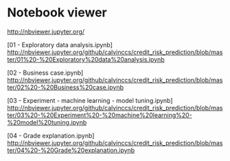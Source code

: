 # Notebook viewer 
http://nbviewer.jupyter.org/

[01 - Exploratory data analysis.ipynb]
http://nbviewer.jupyter.org/github/calvinccs/credit_risk_prediction/blob/master/01%20-%20Exploratory%20data%20analysis.ipynb

[02 - Business case.ipynb]
http://nbviewer.jupyter.org/github/calvinccs/credit_risk_prediction/blob/master/02%20-%20Business%20case.ipynb

[03 - Experiment - machine learning - model tuning.ipynb]
http://nbviewer.jupyter.org/github/calvinccs/credit_risk_prediction/blob/master/03%20-%20Experiment%20-%20machine%20learning%20-%20model%20tuning.ipynb

[04 - Grade explanation.ipynb]
http://nbviewer.jupyter.org/github/calvinccs/credit_risk_prediction/blob/master/04%20-%20Grade%20explanation.ipynb